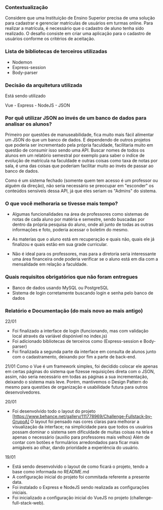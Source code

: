 ### Contextualização
Considere que uma Instituição de Ensino Superior precisa de uma solução para cadastrar e gerenciar matrículas de usuários em turmas online. Para realizar a matrícula, é necessário que o cadastro de aluno tenha sido realizado. O desafio consiste em criar uma aplicação para o cadastro de usuários conforme os critérios de aceitação.

### Lista de bibliotecas de terceiros utilizadas

- Nodemon
- Express-session
- Body-parser

### Decisão da arquitetura utilizada
Está sendo utilizado

Vue - Express - NodeJS - JSON

### Por quê utilizar JSON ao invés de um banco de dados para analisar os alunos?
Primeiro por questões de manuseabilidade, fica muito mais fácil alimentar um JSON do que um banco de dados.
E dependendo de outros projetos que poderia ser incrementado pela própria faculdade, facilitaria muito em questão
de consumir isso sendo uma API. Buscar nomes de todos os alunos em um relatório semestral por exemplo para saber
o indíce de evolução de matrícula na faculdade e outras coisas como taxa de notas por sala, é uma das coisas que
poderiam facilitar muito ao invés de passar ao banco de dados.

Como é um sistema fechado (somente quem tem acesso é um professor ou alguém da direção), não seria necessário se
preocupar em "esconder" os conteúdos sensíveis dessa API, já que eles seriam os "Admins" do sistema.

### O que você melhoraria se tivesse mais tempo?
- Algumas funcionalidades na área de professores como sistemas de notas de cada aluno por matéria e semestre, sendo buscadas por dentro
da própria pesquisa do aluno, onde ali junto de todas as outras informações e foto, poderia acessar o boletim do mesmo.

- As materias que o aluno está em recuperação e quais não, quais ele já finalizou e quais estão em sua grade curricular.

- Não é ideal para os professores, mas para a diretoria seria interessante uma área financeira onde poderia verificar se o aluno
está em dia com a mensalidade em relação a faculdade.


### Quais requisitos obrigatórios que não foram entregues
- Banco de dados usando MySQL ou PostgreSQL
- Sistema de login corretamente buscando login e senha pelo banco de dados

### Relatório e Documentação (do mais novo ao mais antigo)
22/01
- Foi finalizado a interface de login (funcionando, mas com validação local através da variável dispónível no index.js)
- Foi adicionado bibliotecas de terceiros como (Express-session e Body-parser)
- Foi finalizada a segunda parte da interface em consulta de alunos junto com o cadastramento, deixando por fim a parte de back-end.

21/01
Como o Vue é um framework simples, foi decidido colocar ele apenas em certas páginas do sistema que fizesse requisições direta com o JSON,
assim, não seria necessário em todas as páginas a sua incrementação, deixando o sistema mais leve. 
Porém, mantivemos o Design Pattern do mesmo para questões de organização e usabilidade futura para outros desenvolvedores.

20/01
- Foi desenvolvido todo o layout do projeto [https://www.behance.net/gallery/111778969/Challenge-Fullstack-by-GrupoA]
O layout foi pensado nas cores claras para melhorar a visualização da interface; na simplicidade para que todos os usuários
possam dominar o sistema sem dificuldade de muitas coisas na tela e apenas o necessário (auxilio para professores mais velhos)
Além de contar com botões e formulários arredondados para ficar mais amigáveis ao olhar, dando prioridade a experiência do usuário.

19/01
- Está sendo desenvolvido o layout de como ficará o projeto, tendo a base como informada no README.md
- A configuração inicial do projeto foi commitada referente a presente data.
- Foi instalado o Express e NodeJS sendo realizada as configurações iniciais.
- Foi inicializado a configuração inicial do VueJS no projeto (challenge-full-stack-web).